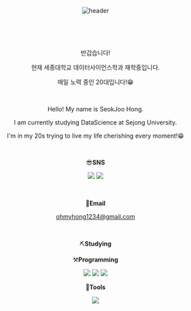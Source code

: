 <div align="center">
 
![header](https://capsule-render.vercel.app/api?type=soft&color=gradient&height=400&section=header&text=Welcome!&fontSize=90&desc=BambooStreet's%20Github%20Profile&descAlign=60&descAlignY=65&descSize=27&theme=tokyonight&animation=scaleIn)

<br/><br/><br/> 

반갑습니다!

현재 세종대학교 데이터사이언스학과 재학중입니다.

매일 노력 중인 20대입니다!😁

<br/>
 
Hello! My name is SeokJoo Hong.

I am currently studying DataScience at Sejong University.

I'm in my 20s trying to live my life cherishing every moment!😁

<br/> 
 
😎**SNS**

<a href="https://www.instagram.com/ohmyhong_1/" target="_blank"><img src="https://img.shields.io/badge/instagram-ff69b4?style=flat-square&logo=instagram&logoColor=white"/></a>
<a href="https://https://blog.naver.com/ohmyhong1/" target="_blank"><img src="https://img.shields.io/badge/naverblog-green?style=flat-square&logo=naver&logoColor=white"/></a>

<br/> 

📩**Email**

ohmyhong1234@gmail.com

<br/> 

⛏**Studying**
 
⚒**Programming**
 
<img src="https://img.shields.io/badge/python-blue?style=for-the-badge&logo=python&logoColor=black"/><a> 
<img src="https://img.shields.io/badge/C++-blueviolet?style=for-the-badge&logo=C&logoColor=black"/><a>
<img src="https://img.shields.io/badge/R-9cf?style=for-the-badge&logo=R&logoColor=black"/><a>

🔧**Tools**

<img src="https://img.shields.io/badge/#EE4C2C?style=for-the-badge&logo=pytorch&logoColor=black"/><a>





</div>
